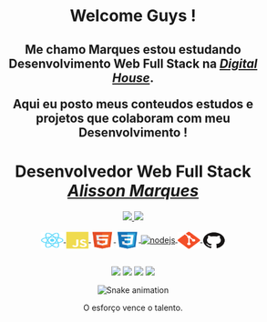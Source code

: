 
<div>
  <h1 align="center">Welcome Guys !</h1>
  <h2 align="center">Me chamo Marques<a href="https://github.com/MarquesFrom><i>Alisson Marques"</i></a> estou estudando Desenvolvimento Web Full Stack na <a href="https://www.digitalhouse.com/br"><i>Digital House</i></a>. 
  <p align="center">Aqui eu posto meus conteudos estudos e projetos que colaboram com meu Desenvolvimento !
  <h1 align="center">Desenvolvedor Web Full Stack <a href="https://www.linkedin.com/in/alisson-junior-de-araujo-00881717b/"><i>Alisson Marques</i></a> </h1>
<div align="center">
 
 <a href="https://github.com/MarquesFrom">
 <a href="https://github-readme-stats.vercel.app/api?username=MarquesFrom&show_icons=true&theme=gruvbox"/>
 <img height="150em" src="https://github-readme-stats.vercel.app/api?username=MarquesFrom&count_private=true&include_all_commits=true&show_icons=true&theme=gruvbox&hide_border=false&show_owner=true"/>
 <img height="150em" src="https://github-readme-stats.vercel.app/api/top-langs/?username=MarquesFrom&theme=gruvbox&hide_border=false&&layout=compact"/>
     
   
</div>

<div align="center" valign="top"><br>
 
 <img align="center" alt="React" height="30" width="40" src="https://raw.githubusercontent.com/devicons/devicon/master/icons/react/react-original.svg">
  <img align="center" alt="Js" height="30" width="40" src="https://raw.githubusercontent.com/devicons/devicon/master/icons/javascript/javascript-plain.svg">
  <img align="center" alt="HTML" height="30" width="40" src="https://raw.githubusercontent.com/devicons/devicon/master/icons/html5/html5-original.svg">
  <img align="center" alt="CSS" height="30" width="40" src="https://raw.githubusercontent.com/devicons/devicon/master/icons/css3/css3-original.svg">
  <img align="center" alt="nodejs" height="30" width="40" src="https://cdn.worldvectorlogo.com/logos/nodejs-icon.svg">
  <img align="center" alt="git" height="30" width="40" src="https://raw.githubusercontent.com/devicons/devicon/master/icons/git/git-original.svg">
  <img align="center" alt="github" height="30" width="40" src="https://raw.githubusercontent.com/devicons/devicon/master/icons/github/github-original.svg">

</div><br>

<div align="center">
 
  <a href="https://www.instagram.com/alisson.marque.s/" target="_blank"><img src="https://img.shields.io/badge/-Instagram-%23E4405F?style=for-the-badge&logo=instagram&logoColor=white" target="_blank"></a>
  <a href="https://www.facebook.com/alisson.marques.lesskateboarding" target="_blank"><img src="https://img.shields.io/badge/Facebook-1877F2?style=for-the-badge&logo=facebook&logoColor=white" target="_blank"></a>
  <a href="https://www.linkedin.com/in/alisson-junior-de-araujo-00881717b/" target="_blank"><img src="https://img.shields.io/badge/-LinkedIn-%230077B5?style=for-the-badge&logo=linkedin&logoColor=white" target="_blank"></a> 
  <a href="From.marques@gmail.com"><img src="https://img.shields.io/badge/-Gmail-%23333?style=for-the-badge&logo=gmail&logoColor=white" target="_blank"></a>
</div>

<div align="center">
  
  ![Snake animation](https://github.com/danielbped/danielbped/blob/output/github-contribution-grid-snake.svg)
  
</div>

<div align="center">
  <p>O esforço vence o talento.</p>
